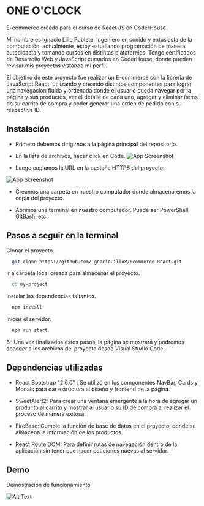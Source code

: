 
# ONE O'CLOCK 

E-commerce creado para el curso de React JS en CoderHouse.

Mi nombre es Ignacio Lillo Poblete. Ingeniero en sonido y entusiasta de la computación. actualmente, estoy estudiando programación de manera autodidacta y tomando cursos en distintas plataformas. Tengo certificados de Desarrollo Web y JavaScript cursados en CoderHouse, donde pueden revisar mis proyectos vistando mi perfil.

El objetivo de este proyecto fue realizar un E-commerce con la librería de JavaScript React, utilizando y creando distintos componentes para lograr una navegación fluida y ordenada donde el usuario pueda navegar por la página y sus productos, ver el detalle de cada uno, agregar y eliminar ítems de su carrito de compra y poder generar una orden de pedido con su respectiva ID.

## Instalación

- Primero debemos dirigirnos a la página principal del repositorio.

- En la lista de archivos, hacer click en Code.
![App Screenshot](https://docs.github.com/assets/cb-20363/images/help/repository/code-button.png)





- Luego copiamos la URL en la pestaña HTTPS del proyecto.

![App Screenshot](https://docs.github.com/assets/cb-33207/images/help/repository/https-url-clone-cli.png)

- Creamos una carpeta en nuestro computador donde almacenaremos la copia del proyecto.

- Abrimos una terminal en nuestro computador. Puede ser PowerShell, GitBash, etc.





## Pasos a seguir en la terminal

Clonar el proyecto.
```bash
  git clone https://github.com/IgnacioLilloP/Ecommerce-React.git
```

Ir a carpeta local creada para almacenar el proyecto.
```bash
  cd my-project
```

Instalar las dependencias faltantes.
```bash
  npm install
```

Iniciar el servidor.
```bash
  npm run start
```

6- Una vez finalizados estos pasos, la página se mostrará y podremos acceder a los archivos del proyecto desde Visual Studio Code.
## Dependencias utilizadas

- React Bootstrap "2.6.0" : Se utilizó en los componentes NavBar, Cards y Modals para dar estructura al diseño y frontend de la página.

- SweetAlert2: Para crear una ventana emergente a la hora de agregar un producto al carrito y mostrar al usuario su ID de compra al realizar el proceso de manera exitosa.

- FireBase: Cumple la función de base de datos en el proyecto, donde se almacena la información de los productos.

- React Route DOM: Para definir rutas de navegación dentro de la aplicación sin tener que hacer peticiones nuevas al servidor.



## Demo

Demostración de funcionamiento

![Alt Text](https://media1.giphy.com/media/rDjBFLo4RQwXKAf5Sr/giphy.gif?cid=790b7611704d906658b2377b2397bd2608cf7255a1e757bb&rid=giphy.gif&ct=g)

